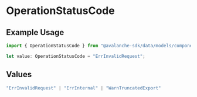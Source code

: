 # OperationStatusCode

## Example Usage

```typescript
import { OperationStatusCode } from "@avalanche-sdk/data/models/components";

let value: OperationStatusCode = "ErrInvalidRequest";
```

## Values

```typescript
"ErrInvalidRequest" | "ErrInternal" | "WarnTruncatedExport"
```